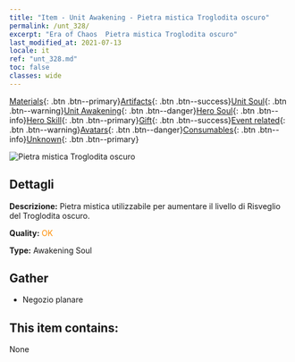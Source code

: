 ```yaml
---
title: "Item - Unit Awakening - Pietra mistica Troglodita oscuro"
permalink: /unt_328/
excerpt: "Era of Chaos  Pietra mistica Troglodita oscuro"
last_modified_at: 2021-07-13
locale: it
ref: "unt_328.md"
toc: false
classes: wide
---
```

 [Materials](/ItemsIT/){: .btn .btn--primary}[Artifacts](/ItemsIT/Artifacts/){: .btn .btn--success}[Unit Soul](/ItemsIT/UnitSoul/){: .btn .btn--warning}[Unit Awakening](/ItemsIT/UnitAwakening/){: .btn .btn--danger}[Hero Soul](/ItemsIT/HeroSoul/){: .btn .btn--info}[Hero Skill](/ItemsIT/HeroSkill/){: .btn .btn--primary}[Gift](/ItemsIT/Gift/){: .btn .btn--success}[Event related](/ItemsIT/Events/){: .btn .btn--warning}[Avatars](/ItemsIT/Avatars/){: .btn .btn--danger}[Consumables](/ItemsIT/Consumables/){: .btn .btn--info}[Unknown](/ItemsIT/Unknown/){: .btn .btn--primary}

 ![Pietra mistica Troglodita oscuro](/images/u/tia_dongxueren.jpg)

## Dettagli
 **Descrizione:** Pietra mistica utilizzabile per aumentare il livello di Risveglio del Troglodita oscuro.

 **Quality:** <span style="color: #FF8C00">OK</span>

 **Type:** Awakening Soul

## Gather

*    Negozio planare 

## This item contains:

  None

